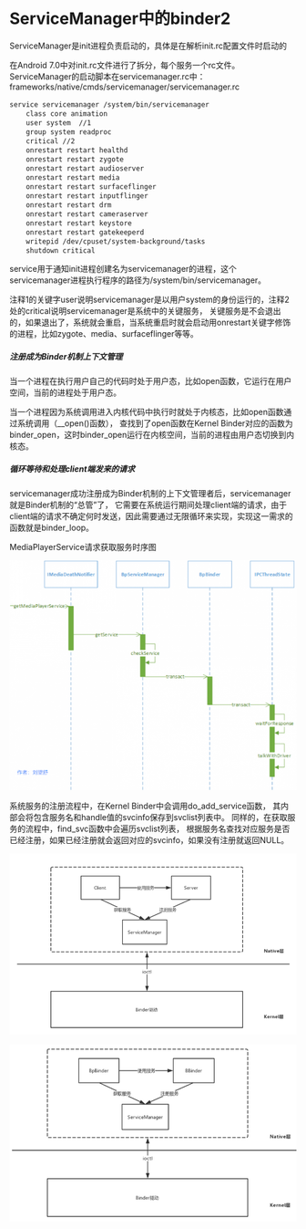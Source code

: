 # ServiceManager中的binder2
ServiceManager是init进程负责启动的，具体是在解析init.rc配置文件时启动的

在Android 7.0中对init.rc文件进行了拆分，每个服务一个rc文件。ServiceManager的启动脚本在servicemanager.rc中：
frameworks/native/cmds/servicemanager/servicemanager.rc

```
service servicemanager /system/bin/servicemanager
    class core animation
    user system  //1
    group system readproc
    critical //2
    onrestart restart healthd  
    onrestart restart zygote
    onrestart restart audioserver
    onrestart restart media
    onrestart restart surfaceflinger
    onrestart restart inputflinger
    onrestart restart drm
    onrestart restart cameraserver
    onrestart restart keystore
    onrestart restart gatekeeperd
    writepid /dev/cpuset/system-background/tasks
    shutdown critical

```

service用于通知init进程创建名为servicemanager的进程，这个servicemanager进程执行程序的路径为/system/bin/servicemanager。

注释1的关键字user说明servicemanager是以用户system的身份运行的，注释2处的critical说明servicemanager是系统中的关键服务，
关键服务是不会退出的，如果退出了，系统就会重启，当系统重启时就会启动用onrestart关键字修饰的进程，比如zygote、media、surfaceflinger等等。

##### 注册成为Binder机制上下文管理
当一个进程在执行用户自己的代码时处于用户态，比如open函数，它运行在用户空间，当前的进程处于用户态。


当一个进程因为系统调用进入内核代码中执行时就处于内核态，比如open函数通过系统调用（__open()函数），
查找到了open函数在Kernel Binder对应的函数为binder_open，这时binder_open运行在内核空间，当前的进程由用户态切换到内核态。

##### **循环等待和处理client端发来的请求**
servicemanager成功注册成为Binder机制的上下文管理者后，servicemanager就是Binder机制的“总管”了，
它需要在系统运行期间处理client端的请求，由于client端的请求不确定何时发送，因此需要通过无限循环来实现，实现这一需求的函数就是binder_loop。



MediaPlayerService请求获取服务时序图

![image](images/image9.png)

系统服务的注册流程中，在Kernel Binder中会调用do_add_service函数，
其内部会将包含服务名和handle值的svcinfo保存到svclist列表中。
同样的，在获取服务的流程中，find_svc函数中会遍历svclist列表，
根据服务名查找对应服务是否已经注册，如果已经注册就会返回对应的svcinfo，如果没有注册就返回NULL。



![image](images/image10.png)

![image](images/image11.png)



